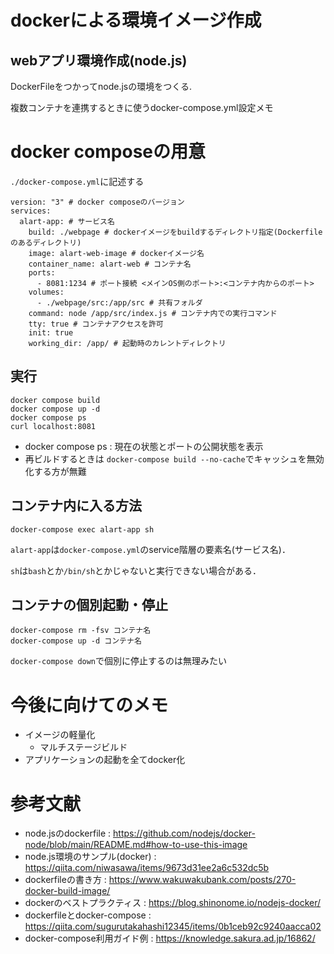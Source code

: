 # dockerによる環境イメージ作成
## webアプリ環境作成(node.js)
DockerFileをつかってnode.jsの環境をつくる.


<!-- 以下にその他環境が増えたらそれぞれの作成メモを残す -->

複数コンテナを連携するときに使うdocker-compose.yml設定メモ
# docker composeの用意
`./docker-compose.yml`に記述する
```
version: "3" # docker composeのバージョン
services:
  alart-app: # サービス名
    build: ./webpage # dockerイメージをbuildするディレクトリ指定(Dockerfileのあるディレクトリ)
    image: alart-web-image # dockerイメージ名
    container_name: alart-web # コンテナ名
    ports:
      - 8081:1234 # ポート接続 <メインOS側のポート>:<コンテナ内からのポート>
    volumes:
      - ./webpage/src:/app/src # 共有フォルダ
    command: node /app/src/index.js # コンテナ内での実行コマンド
    tty: true # コンテナアクセスを許可
    init: true
    working_dir: /app/ # 起動時のカレントディレクトリ
```



## 実行
```
docker compose build
docker compose up -d
docker compose ps
curl localhost:8081
```

- docker compose ps : 現在の状態とポートの公開状態を表示
- 再ビルドするときは `docker-compose build --no-cache`でキャッシュを無効化する方が無難
## コンテナ内に入る方法
```
docker-compose exec alart-app sh
```
`alart-app`は`docker-compose.yml`のservice階層の要素名(サービス名)．

`sh`は`bash`とか`/bin/sh`とかじゃないと実行できない場合がある．

## コンテナの個別起動・停止
```
docker-compose rm -fsv コンテナ名
docker-compose up -d コンテナ名
```
`docker-compose down`で個別に停止するのは無理みたい

# 今後に向けてのメモ
- イメージの軽量化
    - マルチステージビルド
- アプリケーションの起動を全てdocker化

# 参考文献
- node.jsのdockerfile : https://github.com/nodejs/docker-node/blob/main/README.md#how-to-use-this-image
- node.js環境のサンプル(docker) : https://qiita.com/niwasawa/items/9673d31ee2a6c532dc5b
- dockerfileの書き方 : https://www.wakuwakubank.com/posts/270-docker-build-image/
- dockerのベストプラクティス : https://blog.shinonome.io/nodejs-docker/
- dockerfileとdocker-compose : https://qiita.com/sugurutakahashi12345/items/0b1ceb92c9240aacca02
- docker-compose利用ガイド例 : https://knowledge.sakura.ad.jp/16862/